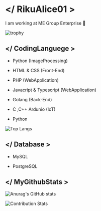 # </ RikuAlice01 >
 I am working at ME Group Enterprise 🤗
 
 ![trophy](https://github-profile-trophy.vercel.app/?username=RikuAlice01&theme=onedark&row=1&column7)

## </ CodingLanguege >
- Python (ImageProcessing)

- HTML & CSS (Front-End)

- PHP (WebApplication)

- Javacript & Typescript (WebApplication)

- Golang (Back-End)

- C ,C++ Ardunio (IoT)

- Python

![Top Langs](https://github-readme-stats.vercel.app/api/top-langs/?username=RikuAlice01)


## </ Database >
- MySQL

- PostgreSQL


## </ MyGithubStats >
![Anurag's GitHub stats](https://github-readme-stats.vercel.app/api?username=RikuAlice01&show_icons=true&theme=radical)

![Contribution Stats](https://github-contribution-stats.vercel.app/api/?username=RikuAlice01)


